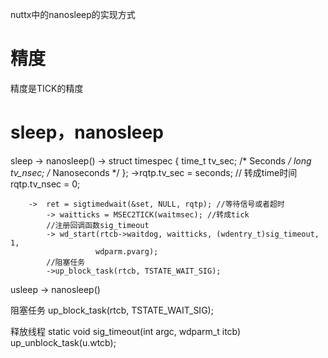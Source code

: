 
nuttx中的nanosleep的实现方式

# 精度
精度是TICK的精度

# sleep，nanosleep

sleep
    -> nanosleep() 
        -> struct timespec
        {
        time_t tv_sec;                   /* Seconds */
        long   tv_nsec;                  /* Nanoseconds */
        };
        ->rqtp.tv_sec  = seconds; // 转成time时间
         rqtp.tv_nsec = 0;

        ->  ret = sigtimedwait(&set, NULL, rqtp); //等待信号或者超时 
            -> waitticks = MSEC2TICK(waitmsec); //转成tick 
            //注册回调函数sig_timeout
            -> wd_start(rtcb->waitdog, waitticks, (wdentry_t)sig_timeout, 1,
                       wdparm.pvarg);
            //阻塞任务   
            ->up_block_task(rtcb, TSTATE_WAIT_SIG);
           

usleep
    -> nanosleep()

阻塞任务
up_block_task(rtcb, TSTATE_WAIT_SIG);

释放线程
static void sig_timeout(int argc, wdparm_t itcb)
    up_unblock_task(u.wtcb); 